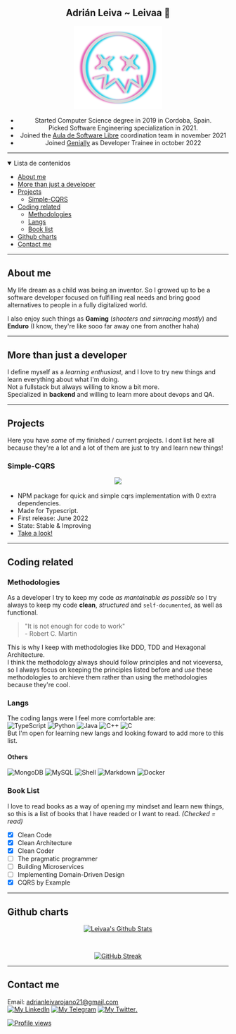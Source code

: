 <div align="center">

## Adrián Leiva ~ Leivaa 🌴

  <img width="200px" src="./images/logo-vectorized.png"/>
  
  - Started Computer Science degree in 2019 in Cordoba, Spain.
  - Picked Software Engineering specialization in 2021.
  - Joined the [Aula de Software Libre](https://www.uco.es/aulasoftwarelibre/) coordination team in november 2021
  - Joined [Genially](https://genially.com) as Developer Trainee in october 2022  

</div>

---

<details open>
<summary>Lista de contenidos</summary>

- [About me](#about-me)
- [More than just a developer](#more-than-just-a-developer)
- [Projects](#projects)
  - [Simple-CQRS](#simple-cqrs)
- [Coding related](#coding-related)
  - [Methodologies](#methodologies)
  - [Langs](#langs)
  - [Book list](#book-list)
- [Github charts](#github-charts)
- [Contact me](#contact-me)
</details>

---

## About me

My life dream as a child was being an inventor. So I growed up to be a software developer focused on fulfilling real needs and bring good alternatives to people in a fully digitalized world.

I also enjoy such things as **Gaming** (_shooters and simracing mostly_) and **Enduro** (I know, they're like sooo far away one from another haha)
</br>

---

## More than just a developer

I define myself as a _learning enthusiast_, and I love to try new things and learn everything about what I'm doing.
</br>
Not a fullstack but always willing to know a bit more.
</br>
Specialized in **backend** and willing to learn more about devops and QA.
</br>

---

## Projects

Here you have _some_ of my finished / current projects. I dont list here all because they're a lot and a lot of them are just to try and learn new things!
</br>

### Simple-CQRS

<div align="center">
  <img src="https://i.imgur.com/kNceXro.png" width="200px"/>  
</div>

- NPM package for quick and simple cqrs implementation with 0 extra dependencies.
- Made for Typescript.
- First release: June 2022
- State: Stable & Improving
- [Take a look!](https://www.npmjs.com/package/@leivaa/simple-cqrs)

---

## Coding related

### Methodologies

As a developer I try to keep my code _as mantainable as possible_ so I try always to keep my code **clean**, _structured_ and `self-documented`, as well as functional.

> "It is not enough for code to work" </br> \- Robert C. Martin

This is why I keep with methodologies like DDD, TDD and Hexagonal Architecture.</br>
I think the methodology always should follow principles and not viceversa, so I always focus on keeping the principles listed before and _use_ these methodologies to archieve them rather than using the methodologies because they're cool.

### Langs

The coding langs were I feel more comfortable are: </br>
![TypeScript](https://img.shields.io/badge/TypeScript-007ACC?style=for-the-badge&logo=typescript&logoColor=white)
![Python](https://img.shields.io/badge/Python-FFD43B?style=for-the-badge&logo=python&logoColor=4B8BBE)
![Java](https://img.shields.io/badge/java-orange?style=for-the-badge&logo=java)
![C++](https://img.shields.io/badge/C%2B%2B-00599C?style=for-the-badge&logo=c%2B%2B&logoColor=white)
![C](https://img.shields.io/badge/C-00599C?style=for-the-badge&logo=c&logoColor=white)
</br>
But I'm open for learning new langs and looking foward to add more to this list.

#### Others

![MongoDB](https://img.shields.io/badge/MongoDB-white?style=for-the-badge&logo=mongodb)
![MySQL](https://img.shields.io/badge/MySQL-00000F?style=for-the-badge&logo=mysql&logoColor=white)
![Shell](https://img.shields.io/badge/Shell_Script-121011?style=for-the-badge&logo=gnu-bash&logoColor=white)
![Markdown](https://img.shields.io/badge/Markdown-000000?style=for-the-badge&logo=markdown&logoColor=white)
![Docker](https://img.shields.io/badge/Docker-ffffff?style=for-the-badge&logo=docker&logoColor=blue)

### Book List

I love to read books as a way of opening my mindset and learn new things, so this is a list of books that I have readed or I want to read.
_(Checked = read)_
</br>

- [x] Clean Code
- [x] Clean Architecture
- [x] Clean Coder
- [ ] The pragmatic programmer
- [ ] Building Microservices
- [ ] Implementing Domain-Driven Design
- [x] CQRS by Example

---

## Github charts

<div align="center">

[![Leivaa's Github Stats](https://github-readme-stats.vercel.app/api?username=leivaa21&show_icons=true&hide_title=true&hide_border=true&count_private=true&icon_color=1ED0E9&bg_color=27212E&text_color=DADADA&ring_color=E662B6)](https:/github.com/leivaa21)

</br>

[![GitHub Streak](https://github-readme-streak-stats.herokuapp.com?user=Leivaa21&hide_border=true&date_format=j%20M%5B%20Y%5D&background=27212E&stroke=DADADA&currStreakNum=DADADA&ring=E662B6&fire=1ED0E9&sideNums=DADADA&currStreakLabel=DADADA&sideLabels=DADADA&dates=DADADA)](https:/github.com/leivaa21)

</div>

---

## Contact me

Email: adrianleivarojano21@gmail.com </br>
[![My LinkedIn](https://img.shields.io/badge/LinkedIn-0077B5?style=for-the-badge&logo=linkedin&logoColor=white)](https://www.linkedin.com/in/adrian-leiva-rojano-02763b216/)
[![My Telegram](https://img.shields.io/badge/-TELEGRAM-2CA5E0?style=for-the-badge&logo=telegram&logoColor=white)](https://t.me/Leivaa21)
[![My Twitter](https://img.shields.io/badge/Twitter-1DA1F2?style=for-the-badge&logo=twitter&logoColor=white).](https://twitter.com/Leivaa21_)

[![Profile views](https://gpvc.arturio.dev/Leivaa21)](https://github.com/leiva21)
